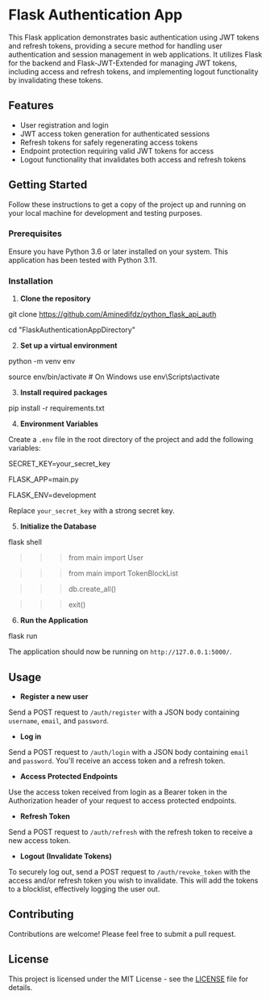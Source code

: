 # Flask Authentication App

This Flask application demonstrates basic authentication using JWT tokens and refresh tokens, providing a secure method for handling user authentication and session management in web applications. It utilizes Flask for the backend and Flask-JWT-Extended for managing JWT tokens, including access and refresh tokens, and implementing logout functionality by invalidating these tokens.

## Features

- User registration and login
- JWT access token generation for authenticated sessions
- Refresh tokens for safely regenerating access tokens
- Endpoint protection requiring valid JWT tokens for access
- Logout functionality that invalidates both access and refresh tokens

## Getting Started

Follow these instructions to get a copy of the project up and running on your local machine for development and testing purposes.

### Prerequisites

Ensure you have Python 3.6 or later installed on your system. This application has been tested with Python 3.11.

### Installation

1. **Clone the repository**

git clone https://github.com/Aminedifdz/python_flask_api_auth

cd "FlaskAuthenticationAppDirectory"

2. **Set up a virtual environment**

python -m venv env

source env/bin/activate # On Windows use env\Scripts\activate

3. **Install required packages**

pip install -r requirements.txt

4. **Environment Variables**

Create a `.env` file in the root directory of the project and add the following variables:

SECRET_KEY=your_secret_key

FLASK_APP=main.py

FLASK_ENV=development

Replace `your_secret_key` with a strong secret key.

5. **Initialize the Database**

flask shell

>>> from main import User

>>> from main import TokenBlockList

>>> db.create_all()

>>> exit()

6. **Run the Application**

flask run

The application should now be running on `http://127.0.0.1:5000/`.

## Usage

- **Register a new user**

Send a POST request to `/auth/register` with a JSON body containing `username`, `email`, and `password`.

- **Log in**

Send a POST request to `/auth/login` with a JSON body containing `email` and `password`. You'll receive an access token and a refresh token.

- **Access Protected Endpoints**

Use the access token received from login as a Bearer token in the Authorization header of your request to access protected endpoints.

- **Refresh Token**

Send a POST request to `/auth/refresh` with the refresh token to receive a new access token.

- **Logout (Invalidate Tokens)**

To securely log out, send a POST request to `/auth/revoke_token` with the access and/or refresh token you wish to invalidate. This will add the tokens to a blocklist, effectively logging the user out.

## Contributing

Contributions are welcome! Please feel free to submit a pull request.

## License

This project is licensed under the MIT License - see the [LICENSE](LICENSE) file for details.

